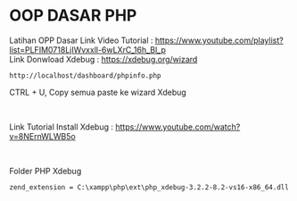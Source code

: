# OOP DASAR PHP
 Latihan OPP Dasar
 Link Video Tutorial : https://www.youtube.com/playlist?list=PLFIM0718LjIWvxxll-6wLXrC_16h_Bl_p
 <br>
 Link Donwload Xdebug : https://xdebug.org/wizard

 ```
 http://localhost/dashboard/phpinfo.php
```

 CTRL + U, Copy semua paste ke wizard Xdebug
 
 <br>
 
 Link Tutorial Install Xdebug : https://www.youtube.com/watch?v=8NErnWLWB5o
 
 <br>
 
 Folder PHP Xdebug
```
zend_extension = C:\xampp\php\ext\php_xdebug-3.2.2-8.2-vs16-x86_64.dll
```

 
